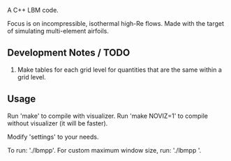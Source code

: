 A C++ LBM code.  

Focus is on incompressible, isothermal high-Re flows. Made with the target of simulating multi-element airfoils.  

## Development Notes / TODO

1. Make tables for each grid level for quantities that are the same within a grid level.  



## Usage

Run 'make' to compile with visualizer. Run 'make NOVIZ=1' to compile without visualizer (it will be faster). 

Modify 'settings' to your needs.  

To run: './lbmpp'. For custom maximum window size, run: './lbmpp <maximum resolution dimension>'.

